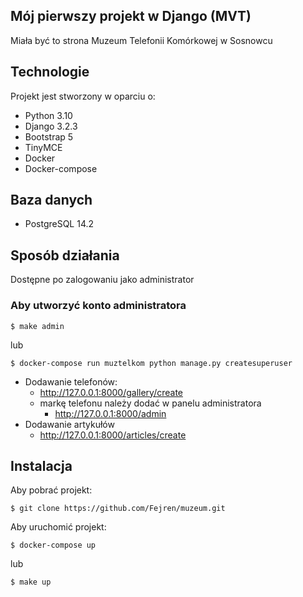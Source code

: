 ## Mój pierwszy projekt w Django (MVT)

Miała być to strona Muzeum Telefonii Komórkowej w Sosnowcu

## Technologie
Projekt jest stworzony w oparciu o:
* Python 3.10
* Django 3.2.3
* Bootstrap 5
* TinyMCE
* Docker
* Docker-compose

## Baza danych
* PostgreSQL 14.2

## Sposób działania
Dostępne po zalogowaniu jako administrator
### Aby utworzyć konto administratora 
```
$ make admin
```
lub
```
$ docker-compose run muztelkom python manage.py createsuperuser
```
* Dodawanie telefonów:
   * http://127.0.0.1:8000/gallery/create
   * markę telefonu należy dodać w panelu administratora
        * http://127.0.0.1:8000/admin
* Dodawanie artykułów
  * http://127.0.0.1:8000/articles/create

## Instalacja

Aby pobrać projekt:
```
$ git clone https://github.com/Fejren/muzeum.git
```
Aby uruchomić projekt:
```
$ docker-compose up
```
lub
```
$ make up
```
